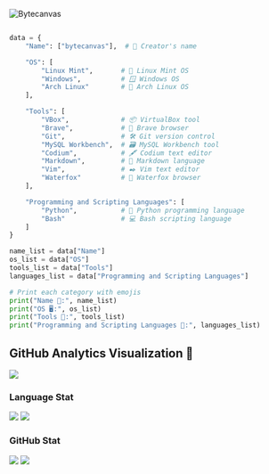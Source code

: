 ![Bytecanvas](https://github.com/bytecanvas/bytecanvas/assets/139046842/7df3adeb-985d-4e86-bad4-6d1eef54af50)

```python

data = {
    "Name": ["bytecanvas"],  # 👤 Creator's name

    "OS": [
        "Linux Mint",       # 🐧 Linux Mint OS
        "Windows",          # 🪟 Windows OS
        "Arch Linux"        # 🏰 Arch Linux OS
    ],

    "Tools": [
        "VBox",             # 📦 VirtualBox tool
        "Brave",            # 🦁 Brave browser
        "Git",              # 🛠️ Git version control
        "MySQL Workbench",  # 🗃️ MySQL Workbench tool
        "Codium",           # 🖋️ Codium text editor
        "Markdown",         # 📄 Markdown language
        "Vim",              # ✒️ Vim text editor
        "Waterfox"          # 🦊 Waterfox browser
    ],

    "Programming and Scripting Languages": [
        "Python",           # 🐍 Python programming language
        "Bash"              # 💻 Bash scripting language
    ]
}

name_list = data["Name"]
os_list = data["OS"]
tools_list = data["Tools"]
languages_list = data["Programming and Scripting Languages"]

# Print each category with emojis
print("Name 👤:", name_list)
print("OS 🖥️:", os_list)
print("Tools 🔧:", tools_list)
print("Programming and Scripting Languages 📜:", languages_list)

```

## GitHub Analytics Visualization 🔎
![](https://github-profile-summary-cards.vercel.app/api/cards/profile-details?username=bytecanvas&theme=github_dark)
  
### Language Stat
![](https://github-profile-summary-cards.vercel.app/api/cards/repos-per-language?username=bytecanvas&theme=github_dark)
![](https://github-profile-summary-cards.vercel.app/api/cards/most-commit-language?username=bytecanvas&theme=github_dark)
  
### GitHub Stat 
![](https://github-profile-summary-cards.vercel.app/api/cards/stats?username=bytecanvas&theme=github_dark)
![](https://github-profile-summary-cards.vercel.app/api/cards/productive-time?username=bytecanvas&theme=github_dark)

